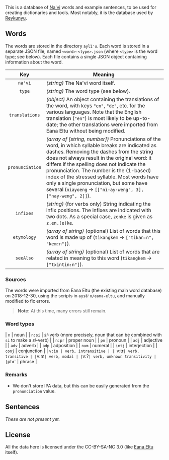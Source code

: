 This is a database of [Na'vi](https://en.wikipedia.org/wiki/Na'vi_language) words and example sentences, to be used for creating dictionaries and tools. Most notably, it is the database used by [Reykunyu](https://reykunyu.wimiso.nl).

## Words

The words are stored in the directory `aylì'u`. Each word is stored in a separate JSON file, named `<word>-<type>.json` (where `<type>` is the word type; see below). Each file contains a single JSON object containing information about the word.

| Key | Meaning |
|:---:|---------|
| `na'vi` | *(string)* The Na'vi word itself. |
| `type` | *(string)* The word type (see below). |
| `translations` | *(object)* An object containing the translations of the word, with keys `"en"`, `"de"`, etc. for the various languages. Note that the English translation (`"en"`) is most likely to be up-to-date; the other translations were imported from Eana Eltu without being modified. |
| `pronunciation` | *(array of [string, number])* Pronunciations of the word, in which syllable breaks are indicated as dashes. Removing the dashes from the string does not always result in the original word: it differs if the spelling does not indicate the pronunciation. The number is the (1-based) index of the stressed syllable. Most words have only a single pronunciation, but some have several (`nìayoeng` -> `[["nì-ay-weng", 3], ["nay-weng", 2]]`). |
| `infixes` | *(string)* (for verbs only) String indicating the infix positions. The infixes are indicated with two dots. As a special case, `zenke` is given as `z.en.(e)ke`. |
| `etymology` | *(array of string)* (optional) List of words that this word is made up of (`tìkangkem` -> `["tìkan:n", "kem:n"]`). |
| `seeAlso` | *(array of string)* (optional) List of words that are related in meaning to this word (`tìkangkem` -> `["txintìn:n"]`). |

### Sources

The words were imported from Eana Eltu (the existing main word database) on 2018-12-30, using the scripts in `aysä'o/eana-eltu`, and manually modified to fix errors.

> **Note:** At this time, many errors still remain.

### Word types

| `n` | noun |
| `n:si` | *si*-verb (more precisely, noun that can be combined with `si` to make a *si*-verb) |
| `n:pr` | proper noun |
| `pn` | pronoun |
| `adj` | adjective |
| `adv` | adverb |
| `adp` | adposition |
| `num` | numeral |
| `intj` | interjection |
| `conj` | conjunction |
| `v:in | verb, intransitive |
| `v:tr` | verb, transitive |
| `v:m` | verb, modal |
| `v:?` | verb, unknown transitivity |
| `phr` | phrase |

### Remarks

* We don't store IPA data, but this can be easily generated from the `pronunciation` value.

## Sentences

*These are not present yet.*

## License

All the data here is licensed under the CC-BY-SA-NC 3.0 (like [Eana Eltu](https://eanaeltu.learnnavi.org/dicts/NaviData.sql) itself).

